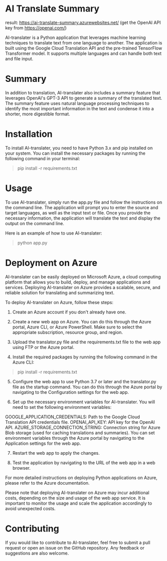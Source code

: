 # AI Translate Summary

result: https://ai-translate-summary.azurewebsites.net/
(get the OpenAI API key from https://openai.com/)

AI-translater is a Python application that leverages machine learning techniques to translate text from one language to another. The application is built using the Google Cloud Translation API and the pre-trained TensorFlow Transformer model. It supports multiple languages and can handle both text and file input.

# Summary
In addition to translation, AI-translater also includes a summary feature that leverages OpenAI's GPT-3 API to generate a summary of the translated text. The summary feature uses natural language processing techniques to identify the most important information in the text and condense it into a shorter, more digestible format.

# Installation
To install AI-translater, you need to have Python 3.x and pip installed on your system. You can install the necessary packages by running the following command in your terminal:

> pip install -r requirements.txt

# Usage
To use AI-translater, simply run the app.py file and follow the instructions on the command line. The application will prompt you to enter the source and target languages, as well as the input text or file. Once you provide the necessary information, the application will translate the text and display the output on the command line.

Here is an example of how to use AI-translater:

> python app.py

# Deployment on Azure
AI-translater can be easily deployed on Microsoft Azure, a cloud computing platform that allows you to build, deploy, and manage applications and services. Deploying AI-translater on Azure provides a scalable, secure, and reliable solution for translating and summarizing text.

To deploy AI-translater on Azure, follow these steps:

1. Create an Azure account if you don't already have one.

2. Create a new web app on Azure. You can do this through the Azure portal, Azure CLI, or Azure PowerShell. Make sure to select the appropriate subscription, resource group, and region.

3. Upload the translator.py file and the requirements.txt file to the web app using FTP or the Azure portal.

4. Install the required packages by running the following command in the Azure CLI:

> pip install -r requirements.txt

5. Configure the web app to use Python 3.7 or later and the translator.py file as the startup command. You can do this through the Azure portal by navigating to the Configuration settings for the web app.

6. Set up the necessary environment variables for AI-translater. You will need to set the following environment variables:

GOOGLE_APPLICATION_CREDENTIALS: Path to the Google Cloud Translation API credentials file.
OPENAI_API_KEY: API key for the OpenAI API.
AZURE_STORAGE_CONNECTION_STRING: Connection string for Azure Blob storage (used for caching translations and summaries).
You can set environment variables through the Azure portal by navigating to the Application settings for the web app.

7. Restart the web app to apply the changes.

8. Test the application by navigating to the URL of the web app in a web browser.

For more detailed instructions on deploying Python applications on Azure, please refer to the Azure documentation.

Please note that deploying AI-translater on Azure may incur additional costs, depending on the size and usage of the web app service. It is important to monitor the usage and scale the application accordingly to avoid unexpected costs.


# Contributing
If you would like to contribute to AI-translater, feel free to submit a pull request or open an issue on the GitHub repository. Any feedback or suggestions are also welcome.